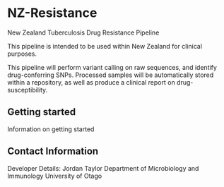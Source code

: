 # NZ-Resistance
New Zealand Tuberculosis Drug Resistance Pipeline

This pipeline is intended to be used within New Zealand for clinical purposes.

This pipeline will perform variant calling on raw sequences, and identify
drug-conferring SNPs. Processed samples will be automatically stored within
a repository, as well as produce a clinical report on drug-susceptibility.

## Getting started

Information on getting started

## Contact Information
Developer Details:
Jordan Taylor
Department of Microbiology and Immunology
University of Otago
